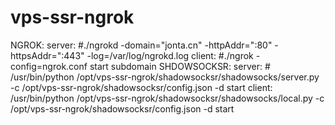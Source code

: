 # vps-ssr-ngrok
NGROK:
	server:
	#./ngrokd -domain="jonta.cn" -httpAddr=":80"  -httpsAddr=":443" -log=/var/log/ngrokd.log
	client:
	#./ngrok -config=ngrok.conf start subdomain
SHDOWSOCKSR:
	server:
	# /usr/bin/python /opt/vps-ssr-ngrok/shadowsocksr/shadowsocks/server.py -c /opt/vps-ssr-ngrok/shadowsocksr/config.json -d start
	client:
	/usr/bin/python /opt/vps-ssr-ngrok/shadowsocksr/shadowsocks/local.py -c /opt/vps-ssr-ngrok/shadowsocksr/config.json -d start 
